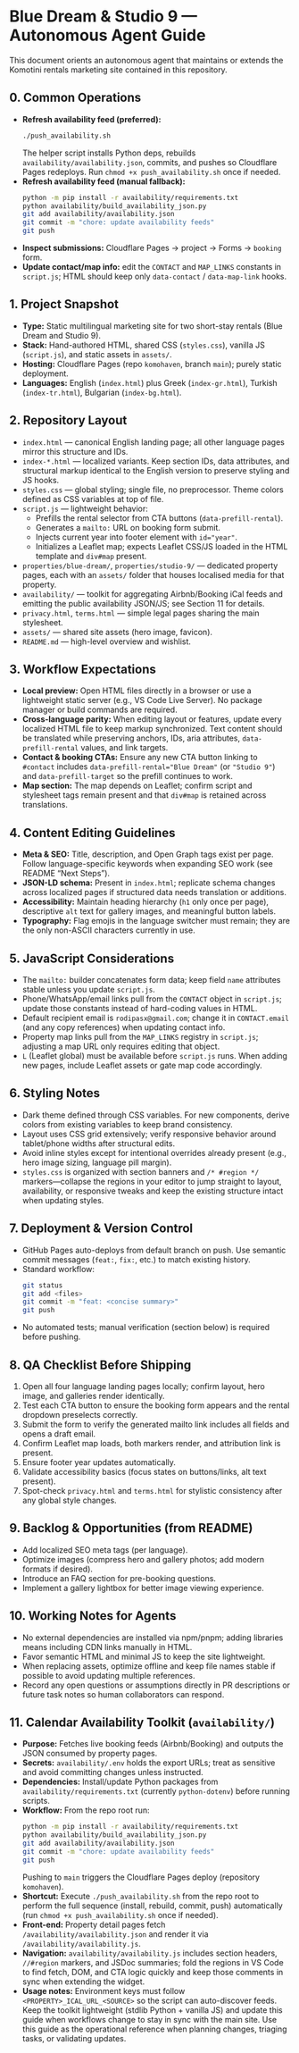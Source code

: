 # Blue Dream & Studio 9 — Autonomous Agent Guide

This document orients an autonomous agent that maintains or extends the Komotini rentals marketing site contained in this repository.

## 0. Common Operations

- **Refresh availability feed (preferred):**
  ```bash
  ./push_availability.sh
  ```
  The helper script installs Python deps, rebuilds `availability/availability.json`, commits, and pushes so Cloudflare Pages redeploys. Run `chmod +x push_availability.sh` once if needed.
- **Refresh availability feed (manual fallback):**
  ```bash
  python -m pip install -r availability/requirements.txt
  python availability/build_availability_json.py
  git add availability/availability.json
  git commit -m "chore: update availability feeds"
  git push
  ```
- **Inspect submissions:** Cloudflare Pages → project → Forms → `booking` form.
- **Update contact/map info:** edit the `CONTACT` and `MAP_LINKS` constants in `script.js`; HTML should keep only `data-contact` / `data-map-link` hooks.

## 1. Project Snapshot

- **Type:** Static multilingual marketing site for two short-stay rentals (Blue Dream and Studio 9).
- **Stack:** Hand-authored HTML, shared CSS (`styles.css`), vanilla JS (`script.js`), and static assets in `assets/`.
- **Hosting:** Cloudflare Pages (repo `komohaven`, branch `main`); purely static deployment.
- **Languages:** English (`index.html`) plus Greek (`index-gr.html`), Turkish (`index-tr.html`), Bulgarian (`index-bg.html`).

## 2. Repository Layout

- `index.html` — canonical English landing page; all other language pages mirror this structure and IDs.
- `index-*.html` — localized variants. Keep section IDs, data attributes, and structural markup identical to the English version to preserve styling and JS hooks.
- `styles.css` — global styling; single file, no preprocessor. Theme colors defined as CSS variables at top of file.
- `script.js` — lightweight behavior:
  - Prefills the rental selector from CTA buttons (`data-prefill-rental`).
  - Generates a `mailto:` URL on booking form submit.
  - Injects current year into footer element with `id="year"`.
  - Initializes a Leaflet map; expects Leaflet CSS/JS loaded in the HTML template and `div#map` present.
- `properties/blue-dream/`, `properties/studio-9/` — dedicated property pages, each with an `assets/` folder that houses localised media for that property.
- `availability/` — toolkit for aggregating Airbnb/Booking iCal feeds and emitting the public availability JSON/JS; see Section 11 for details.
- `privacy.html`, `terms.html` — simple legal pages sharing the main stylesheet.
- `assets/` — shared site assets (hero image, favicon).
- `README.md` — high-level overview and wishlist.

## 3. Workflow Expectations

- **Local preview:** Open HTML files directly in a browser or use a lightweight static server (e.g., VS Code Live Server). No package manager or build commands are required.
- **Cross-language parity:** When editing layout or features, update every localized HTML file to keep markup synchronized. Text content should be translated while preserving anchors, IDs, aria attributes, `data-prefill-rental` values, and link targets.
- **Contact & booking CTAs:** Ensure any new CTA button linking to `#contact` includes `data-prefill-rental="Blue Dream"` (or `"Studio 9"`) and `data-prefill-target` so the prefill continues to work.
- **Map section:** The map depends on Leaflet; confirm script and stylesheet tags remain present and that `div#map` is retained across translations.

## 4. Content Editing Guidelines

- **Meta & SEO:** Title, description, and Open Graph tags exist per page. Follow language-specific keywords when expanding SEO work (see README “Next Steps”).
- **JSON-LD schema:** Present in `index.html`; replicate schema changes across localized pages if structured data needs translation or additions.
- **Accessibility:** Maintain heading hierarchy (`h1` only once per page), descriptive `alt` text for gallery images, and meaningful button labels.
- **Typography:** Flag emojis in the language switcher must remain; they are the only non-ASCII characters currently in use.

## 5. JavaScript Considerations

- The `mailto:` builder concatenates form data; keep field `name` attributes stable unless you update `script.js`.
- Phone/WhatsApp/email links pull from the `CONTACT` object in `script.js`; update those constants instead of hard-coding values in HTML.
- Default recipient email is `rodipasx@gmail.com`; change it in `CONTACT.email` (and any copy references) when updating contact info.
- Property map links pull from the `MAP_LINKS` registry in `script.js`; adjusting a map URL only requires editing that object.
- `L` (Leaflet global) must be available before `script.js` runs. When adding new pages, include Leaflet assets or gate map code accordingly.

## 6. Styling Notes

- Dark theme defined through CSS variables. For new components, derive colors from existing variables to keep brand consistency.
- Layout uses CSS grid extensively; verify responsive behavior around tablet/phone widths after structural edits.
- Avoid inline styles except for intentional overrides already present (e.g., hero image sizing, language pill margin).
- `styles.css` is organized with section banners and `/* #region */` markers—collapse the regions in your editor to jump straight to layout, availability, or responsive tweaks and keep the existing structure intact when updating styles.

## 7. Deployment & Version Control

- GitHub Pages auto-deploys from default branch on push. Use semantic commit messages (`feat:`, `fix:`, etc.) to match existing history.
- Standard workflow:
  ```bash
  git status
  git add <files>
  git commit -m "feat: <concise summary>"
  git push
  ```
- No automated tests; manual verification (section below) is required before pushing.

## 8. QA Checklist Before Shipping

1. Open all four language landing pages locally; confirm layout, hero image, and galleries render identically.
2. Test each CTA button to ensure the booking form appears and the rental dropdown preselects correctly.
3. Submit the form to verify the generated mailto link includes all fields and opens a draft email.
4. Confirm Leaflet map loads, both markers render, and attribution link is present.
5. Ensure footer year updates automatically.
6. Validate accessibility basics (focus states on buttons/links, alt text present).
7. Spot-check `privacy.html` and `terms.html` for stylistic consistency after any global style changes.

## 9. Backlog & Opportunities (from README)

- Add localized SEO meta tags (per language).
- Optimize images (compress hero and gallery photos; add modern formats if desired).
- Introduce an FAQ section for pre-booking questions.
- Implement a gallery lightbox for better image viewing experience.

## 10. Working Notes for Agents

- No external dependencies are installed via npm/pnpm; adding libraries means including CDN links manually in HTML.
- Favor semantic HTML and minimal JS to keep the site lightweight.
- When replacing assets, optimize offline and keep file names stable if possible to avoid updating multiple references.
- Record any open questions or assumptions directly in PR descriptions or future task notes so human collaborators can respond.

## 11. Calendar Availability Toolkit (`availability/`)

- **Purpose:** Fetches live booking feeds (Airbnb/Booking) and outputs the JSON consumed by property pages.
- **Secrets:** `availability/.env` holds the export URLs; treat as sensitive and avoid committing changes unless instructed.
- **Dependencies:** Install/update Python packages from `availability/requirements.txt` (currently `python-dotenv`) before running scripts.
- **Workflow:** From the repo root run:
  ```bash
  python -m pip install -r availability/requirements.txt
  python availability/build_availability_json.py
  git add availability/availability.json
  git commit -m "chore: update availability feeds"
  git push
  ```
  Pushing to `main` triggers the Cloudflare Pages deploy (repository `komohaven`).
- **Shortcut:** Execute `./push_availability.sh` from the repo root to perform the full sequence (install, rebuild, commit, push) automatically (run `chmod +x push_availability.sh` once if needed).
- **Front-end:** Property detail pages fetch `/availability/availability.json` and render it via `/availability/availability.js`.
- **Navigation:** `availability/availability.js` includes section headers, `//#region` markers, and JSDoc summaries; fold the regions in VS Code to find fetch, DOM, and CTA logic quickly and keep those comments in sync when extending the widget.
- **Usage notes:** Environment keys must follow `<PROPERTY>_ICAL_URL_<SOURCE>` so the script can auto-discover feeds. Keep the toolkit lightweight (stdlib Python + vanilla JS) and update this guide when workflows change to stay in sync with the main site.
Use this guide as the operational reference when planning changes, triaging tasks, or validating updates.
